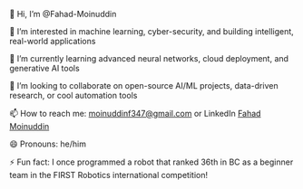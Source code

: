 👋 Hi, I’m @Fahad-Moinuddin

👀 I’m interested in machine learning, cyber-security, and building intelligent, real-world applications

🌱 I’m currently learning advanced neural networks, cloud deployment, and generative AI tools

💞️ I’m looking to collaborate on open-source AI/ML projects, data-driven research, or cool automation tools

📫 How to reach me: moinuddinf347@gmail.com or LinkedIn [Fahad Moinuddin](www.linkedin.com/in/fahad-moinuddin-🍉-a283182b4)

😄 Pronouns: he/him

⚡ Fun fact: I once programmed a robot that ranked 36th in BC as a beginner team in the FIRST Robotics international competition!

<!---
Fahad-Moinuddin/Fahad-Moinuddin is a ✨ special ✨ repository because its `README.md` (this file) appears on your GitHub profile.
You can click the Preview link to take a look at your changes.
--->
